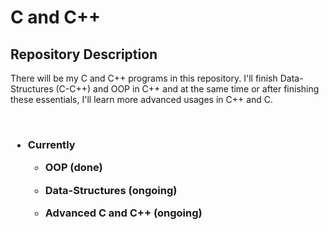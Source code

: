 # C and C++

## Repository Description 

There will be my C and C++ programs in this repository. I'll finish Data-Structures (C-C++) and OOP in C++ and at the same time or after finishing these essentials, I'll learn more advanced usages in C++ and C.

<br>

<h3>

- Currently

    - OOP (done)

    - Data-Structures (ongoing)
    
    - Advanced C and C++ (ongoing)

</h3>